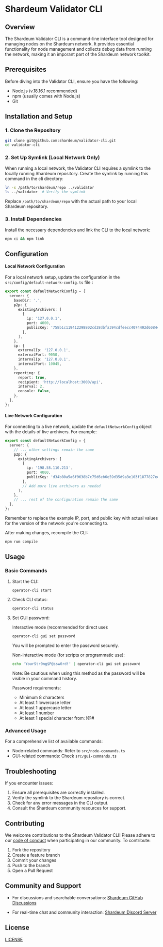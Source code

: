 # Shardeum Validator CLI

## Overview

The Shardeum Validator CLI is a command-line interface tool designed for managing nodes on the Shardeum network. It provides essential functionality for node management and collects debug data from running the network, making it an imporant part of the Shardeum network toolkit.

## Prerequisites

Before diving into the Validator CLI, ensure you have the following:

- Node.js (v.18.16.1 recommended)
- npm (usually comes with Node.js)
- Git

## Installation and Setup

### 1. Clone the Repository

```bash
git clone git@github.com:shardeum/validator-cli.git
cd validator-cli
```

### 2. Set Up Symlink (Local Network Only)

When running a local network, the Validator CLI requires a symlink to the locally running Shardeum repository. 
Create the symlink by running this command in the cli directory:

```bash
ln -s /path/to/shardeum/repo ../validator
ls ../validator  # Verify the symlink
```

Replace `/path/to/shardeum/repo` with the actual path to your local Shardeum repository.

### 3. Install Dependencies

Install the necessary dependencies and link the CLI to the local network:

```bash
npm ci && npm link
```

## Configuration

#### Local Network Configuration

For a local network setup, update the configuration in the `src/config/default-network-config.ts` file :

```typescript
export const defaultNetworkConfig = {
  server: {
    baseDir: '.',
    p2p: {
      existingArchivers: [
        {
          ip: '127.0.0.1',
          port: 4000,
          publicKey: '758b1c119412298802cd28dbfa394cdfeecc4074492d60844cc192d632d84de3',
        },
      ],
    },
    ip: {
      externalIp: '127.0.0.1',
      externalPort: 9050,
      internalIp: '127.0.0.1',
      internalPort: 10045,
    },
    reporting: {
      report: true,
      recipient: 'http://localhost:3000/api',
      interval: 2,
      console: false,
    },
  },
};
```

#### Live Network Configuration

For connecting to a live network, update the `defaultNetworkConfig` object with the details of live archivers. For example:

```typescript
export const defaultNetworkConfig = {
  server: {
    // ... other settings remain the same
    p2p: {
      existingArchivers: [
        {
          ip: '198.58.110.213',
          port: 4000,
          publicKey: 'd34b80a5a6f9638b7c75d6eb6e59d35d9a3e103f1877827eebbe973b8281f794',
        },
        // Add more live archivers as needed
      ],
    },
    // ... rest of the configuration remain the same
  },
};
```

Remember to replace the example IP, port, and public key with actual values for the version of the network you're connecting to.

After making changes, recompile the CLI:

```bash
npm run compile
```

## Usage

### Basic Commands

1. Start the CLI:
   ```bash
   operator-cli start
   ```

2. Check CLI status:
   ```bash
   operator-cli status
   ```

3. Set GUI password:
   
   Interactive mode (recommended for direct use):
   ```bash
   operator-cli gui set password
   ```
   You will be prompted to enter the password securely.

   Non-interactive mode (for scripts or programmatic use):
   ```bash
   echo 'YourStr0ng$P@ssw0rd!' | operator-cli gui set password
   ```
   Note: Be cautious when using this method as the password will be visible in your command history.

   Password requirements:
   - Minimum 8 characters
   - At least 1 lowercase letter
   - At least 1 uppercase letter
   - At least 1 number
   - At least 1 special character from: !@#$%^&*()_+*$

### Advanced Usage

For a comprehensive list of available commands:

- Node-related commands: Refer to `src/node-commands.ts`
- GUI-related commands: Check `src/gui-commands.ts`

## Troubleshooting

If you encounter issues:

1. Ensure all prerequisites are correctly installed.
2. Verify the symlink to the Shardeum repository is correct.
3. Check for any error messages in the CLI output.
4. Consult the Shardeum community resources for support.

## Contributing

We welcome contributions to the Shardeum Validator CLI! Please adhere to our [code of conduct](./CODE_OF_CONDUCT.md) when participating in our community. To contribute:

1. Fork the repository
2. Create a feature branch
3. Commit your changes
4. Push to the branch
5. Open a Pull Request

## Community and Support

- For discussions and searchable conversations:
  [Shardeum GitHub Discussions](https://github.com/shardeum/shardeum/discussions)

- For real-time chat and community interaction:
  [Shardeum Discord Server](https://discord.com/invite/shardeum)

## License

[LICENSE](./LICENSE)

